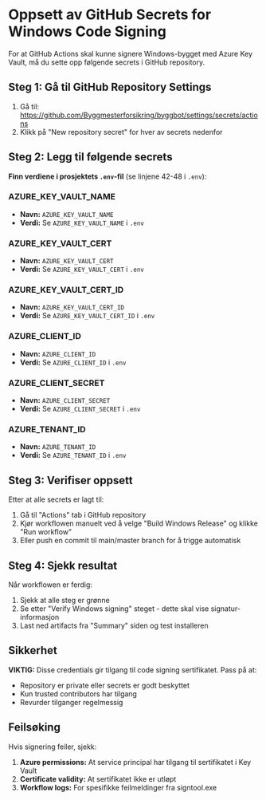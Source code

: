 # Oppsett av GitHub Secrets for Windows Code Signing

For at GitHub Actions skal kunne signere Windows-bygget med Azure Key Vault, må du sette opp følgende secrets i GitHub repository.

## Steg 1: Gå til GitHub Repository Settings

1. Gå til: https://github.com/Byggmesterforsikring/byggbot/settings/secrets/actions
2. Klikk på "New repository secret" for hver av secrets nedenfor

## Steg 2: Legg til følgende secrets

**Finn verdiene i prosjektets `.env`-fil** (se linjene 42-48 i `.env`):

### AZURE_KEY_VAULT_NAME
- **Navn:** `AZURE_KEY_VAULT_NAME`
- **Verdi:** Se `AZURE_KEY_VAULT_NAME` i `.env`

### AZURE_KEY_VAULT_CERT
- **Navn:** `AZURE_KEY_VAULT_CERT`
- **Verdi:** Se `AZURE_KEY_VAULT_CERT` i `.env`

### AZURE_KEY_VAULT_CERT_ID
- **Navn:** `AZURE_KEY_VAULT_CERT_ID`
- **Verdi:** Se `AZURE_KEY_VAULT_CERT_ID` i `.env`

### AZURE_CLIENT_ID
- **Navn:** `AZURE_CLIENT_ID`
- **Verdi:** Se `AZURE_CLIENT_ID` i `.env`

### AZURE_CLIENT_SECRET
- **Navn:** `AZURE_CLIENT_SECRET`
- **Verdi:** Se `AZURE_CLIENT_SECRET` i `.env`

### AZURE_TENANT_ID
- **Navn:** `AZURE_TENANT_ID`
- **Verdi:** Se `AZURE_TENANT_ID` i `.env`

## Steg 3: Verifiser oppsett

Etter at alle secrets er lagt til:

1. Gå til "Actions" tab i GitHub repository
2. Kjør workflowen manuelt ved å velge "Build Windows Release" og klikke "Run workflow"
3. Eller push en commit til main/master branch for å trigge automatisk

## Steg 4: Sjekk resultat

Når workflowen er ferdig:

1. Sjekk at alle steg er grønne
2. Se etter "Verify Windows signing" steget - dette skal vise signatur-informasjon
3. Last ned artifacts fra "Summary" siden og test installeren

## Sikkerhet

**VIKTIG:** Disse credentials gir tilgang til code signing sertifikatet. Pass på at:
- Repository er private eller secrets er godt beskyttet
- Kun trusted contributors har tilgang
- Revurder tilganger regelmessig

## Feilsøking

Hvis signering feiler, sjekk:

1. **Azure permissions:** At service principal har tilgang til sertifikatet i Key Vault
2. **Certificate validity:** At sertifikatet ikke er utløpt
3. **Workflow logs:** For spesifikke feilmeldinger fra signtool.exe
